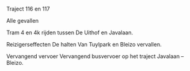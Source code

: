 Traject 116 en 117

Alle gevallen

Tram 4 en 4k
rijden tussen De Uithof en Javalaan.

Reizigerseffecten
De halten Van Tuylpark en Bleizo vervallen.

Vervangend vervoer
Vervangend busvervoer op het traject Javalaan – Bleizo.
